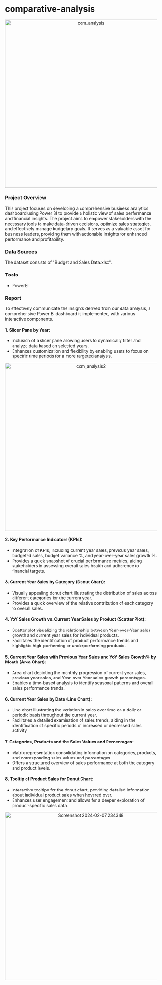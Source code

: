 # comparative-analysis
<p align="center" width="100%"><img width="554" alt="com_analysis" src="https://github.com/saraimdad/comparative-analysis/assets/157117492/283a19ae-bfa3-43a5-b737-72970350db76"></p>


### Project Overview
This project focuses on developing a comprehensive business analytics dashboard using Power BI to provide a holistic view of sales performance and financial insights. The project aims to empower stakeholders with the necessary tools to make data-driven decisions, optimize sales strategies, and effectively manage budgetary goals. It serves as a valuable asset for business leaders, providing them with actionable insights for enhanced performance and profitability.


### Data Sources
The dataset consists of "Budget and Sales Data.xlsx".


### Tools
- PowerBI 


### Report
To effectively communicate the insights derived from our data analysis, a comprehensive Power BI dashboard is implemented, with various interactive components. 
#### 1. Slicer Pane by Year:
- Inclusion of a slicer pane allowing users to dynamically filter and analyze data based on selected years.
- Enhances customization and flexibility by enabling users to focus on specific time periods for a more targeted analysis.
<p align="center" width="100%"><img width="554" alt="com_analysis2" src="https://github.com/saraimdad/comparative-analysis/assets/157117492/84a79527-e0f0-4781-a241-e1fc8bfbe5e4"></p>

#### 2. Key Performance Indicators (KPIs):
- Integration of KPIs, including current year sales, previous year sales, budgeted sales, budget variance %, and year-over-year sales growth %.
- Provides a quick snapshot of crucial performance metrics, aiding stakeholders in assessing overall sales health and adherence to financial targets.
  
#### 3. Current Year Sales by Category (Donut Chart):
- Visually appealing donut chart illustrating the distribution of sales across different categories for the current year.
- Provides a quick overview of the relative contribution of each category to overall sales.

#### 4. YoY Sales Growth vs. Current Year Sales by Product (Scatter Plot):
- Scatter plot visualizing the relationship between Year-over-Year sales growth and current year sales for individual products.
- Facilitates the identification of product performance trends and highlights high-performing or underperforming products.

#### 5. Current Year Sales with Previous Year Sales and YoY Sales Growth% by Month (Area Chart):
- Area chart depicting the monthly progression of current year sales, previous year sales, and Year-over-Year sales growth percentages.
- Enables a time-based analysis to identify seasonal patterns and overall sales performance trends.

#### 6. Current Year Sales by Date (Line Chart):
- Line chart illustrating the variation in sales over time on a daily or periodic basis throughout the current year.
- Facilitates a detailed examination of sales trends, aiding in the identification of specific periods of increased or decreased sales activity.

#### 7. Categories, Products and the Sales Values and Percentages:
- Matrix representation consolidating information on categories, products, and corresponding sales values and percentages.
- Offers a structured overview of sales performance at both the category and product levels.

#### 8. Tooltip of Product Sales for Donut Chart:
- Interactive tooltips for the donut chart, providing detailed information about individual product sales when hovered over.
- Enhances user engagement and allows for a deeper exploration of product-specific sales data.
<p align="center" width="100%"><img width="554" alt="Screenshot 2024-02-07 234348" src="https://github.com/saraimdad/comparative-analysis/assets/157117492/d7be8a55-7bea-4897-9f06-944e1efbc070"></p>


